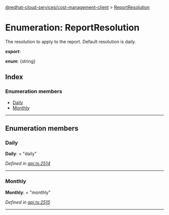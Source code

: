 [@redhat-cloud-services/cost-management-client](../README.md) > [ReportResolution](../enums/reportresolution.md)

# Enumeration: ReportResolution

The resolution to apply to the report. Default resolution is daily.

*__export__*: 

*__enum__*: {string}

## Index

### Enumeration members

* [Daily](reportresolution.md#daily)
* [Monthly](reportresolution.md#monthly)

---

## Enumeration members

<a id="daily"></a>

###  Daily

**Daily**:  = "daily"

*Defined in [api.ts:2514](https://github.com/RedHatInsights/javascript-clients/blob/master/packages/cost-management/api.ts#L2514)*

___
<a id="monthly"></a>

###  Monthly

**Monthly**:  = "monthly"

*Defined in [api.ts:2515](https://github.com/RedHatInsights/javascript-clients/blob/master/packages/cost-management/api.ts#L2515)*

___

